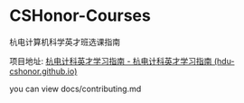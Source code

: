 # CSHonor-Courses
杭电计算机科学英才班选课指南

项目地址: [杭电计科英才学习指南 - 杭电计科英才学习指南 (hdu-cshonor.github.io)](https://hdu-cshonor.github.io/CSHonor-Courses/)

you can view docs/contributing.md
